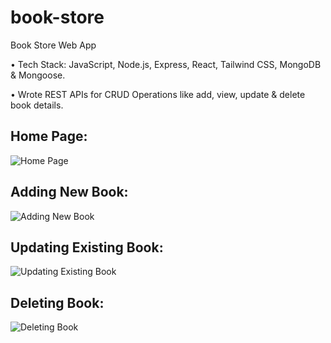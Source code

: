 # book-store

Book Store Web App

• Tech Stack: JavaScript, Node.js, Express, React, Tailwind CSS, MongoDB & Mongoose.

• Wrote REST APIs for CRUD Operations like add, view, update & delete book details.

## Home Page:

![Home Page](https://github.com/bbazwalt/book-store/blob/main/screenshots/home-page.png)

## Adding New Book:

![Adding New Book](https://github.com/bbazwalt/book-store/blob/main/screenshots/adding-new-book.png)

## Updating Existing Book:

![Updating Existing Book](https://github.com/bbazwalt/book-store/blob/main/screenshots/updating-existing-book.png)

## Deleting Book:

![Deleting Book](https://github.com/bbazwalt/book-store/blob/main/screenshots/deleting-book.png)
